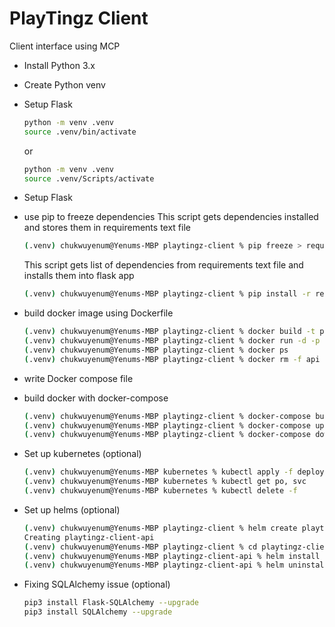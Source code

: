 # PlayTingz Client

Client interface using MCP
 - Install Python 3.x
 - Create Python venv
 - Setup Flask
    ```bash
    python -m venv .venv
    source .venv/bin/activate
    ```
    or
    ```bash
    python -m venv .venv
    source .venv/Scripts/activate
    ```
 - Setup Flask
 - use pip to freeze dependencies
    This script gets dependencies installed and stores them in requirements text file
    ```bash
    (.venv) chukwuyenum@Yenums-MBP playtingz-client % pip freeze > requirements.txt
    ```
    This script gets list of dependencies from requirements text file and installs them into flask app
    ```bash
    (.venv) chukwuyenum@Yenums-MBP playtingz-client % pip install -r requirements.txt
    ```
 - build docker image using Dockerfile

    ```bash
    (.venv) chukwuyenum@Yenums-MBP playtingz-client % docker build -t playtingz-client:1.0 .
    (.venv) chukwuyenum@Yenums-MBP playtingz-client % docker run -d -p 80:5000 --name api playtingz-client:1.0
    (.venv) chukwuyenum@Yenums-MBP playtingz-client % docker ps
    (.venv) chukwuyenum@Yenums-MBP playtingz-client % docker rm -f api
    ```
 - write Docker compose file
 - build docker with docker-compose

    ```bash
    (.venv) chukwuyenum@Yenums-MBP playtingz-client % docker-compose build
    (.venv) chukwuyenum@Yenums-MBP playtingz-client % docker-compose up -d
    (.venv) chukwuyenum@Yenums-MBP playtingz-client % docker-compose down
    ```
 - Set up kubernetes (optional)

    ```bash
    (.venv) chukwuyenum@Yenums-MBP kubernetes % kubectl apply -f deployment.yml
    (.venv) chukwuyenum@Yenums-MBP kubernetes % kubectl get po, svc
    (.venv) chukwuyenum@Yenums-MBP kubernetes % kubectl delete -f
    ```
 - Set up helms (optional)

    ```bash
    (.venv) chukwuyenum@Yenums-MBP playtingz-client % helm create playtingz-client-api
    Creating playtingz-client-api
    (.venv) chukwuyenum@Yenums-MBP playtingz-client % cd playtingz-client-api
    (.venv) chukwuyenum@Yenums-MBP playtingz-client-api % helm install playtingz-client-api .
    (.venv) chukwuyenum@Yenums-MBP playtingz-client-api % helm uninstall playtingz-client-api
    ```

 - Fixing SQLAlchemy issue (optional)
    ```bash
    pip3 install Flask-SQLAlchemy --upgrade
    pip3 install SQLAlchemy --upgrade
    ```